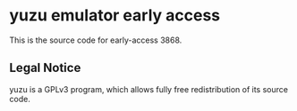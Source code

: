 yuzu emulator early access
=============

This is the source code for early-access 3868.

## Legal Notice

yuzu is a GPLv3 program, which allows fully free redistribution of its source code.